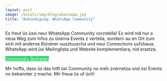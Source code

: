 ```yaml
---
layout: post
image: /assets/img/blog/whatsapp.jpg
title: "Ankündigung: WhatsApp Community"
---
```


Es freut üs üssi neui WhatsApp Community vorzstella! Es wird nid nur a neua Weg zum Infos zu üserna Events z verteila, sondern au en Ort zum sich mit anderna Bündner uusztuuscha und neui Connections uufzbaua. WhatsApp wird üsi Mailinglista und Website komplementiara, nid ersetza.

<a class="btn btn-primary" style="background: #25d366; color: white" href="https://chat.whatsapp.com/HtiyEf8rcflFupPtGJIq7f">Community Beitreten</a>

Mir hoffa, dass üs das hilft üsi Community no meh zvernetza und üsi Events no bekannter z mache. Mir freua üs uf üch!